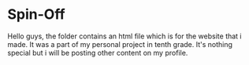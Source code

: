 # Spin-Off
Hello guys, the folder contains an html file which is for the website that i made. It was a part of my personal project in tenth grade. It's nothing special but i will be posting other content on my profile.
